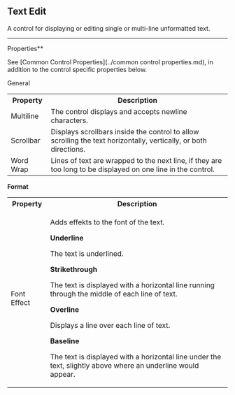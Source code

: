 ## Text Edit

A control for displaying or editing single or multi-line unformatted text.

**** **

Properties**

<span style="FONT-WEIGHT: normal">See [<span style="FONT-WEIGHT: normal">Common Control Properties](../common control properties.md)<span style="FONT-WEIGHT: normal">, in addition to the control specific properties below.

General

<table style="WIDTH: 100%">

<tbody>

<tr>

<th>Property</th>

<th>Description</th>

</tr>

<tr>

<td><span style="FONT-WEIGHT: normal">Multiline</td>

<td>The control displays and accepts newline characters.</td>

</tr>

<tr>

<td><span style="FONT-WEIGHT: normal">Scrollbar</td>

<td>Displays scrollbars inside the control to allow scrolling the text horizontally, vertically, or both directions.</td>

</tr>

<tr>

<td><span style="FONT-WEIGHT: normal">Word Wrap</td>

<td>Lines of text are wrapped to the next line, if they are too long to be displayed on one line in the control.</td>

</tr>

</tbody>

</table>

**Format**

<table style="WIDTH: 100%">

<tbody>

<tr>

<th>Property</th>

<th>Description</th>

</tr>

<tr>

<td><span style="FONT-WEIGHT: normal">Font Effect</td>

<td>

Adds effekts to the font of the text.

**Underline**

The text is underlined.

**Strikethrough**

The text is displayed with a horizontal line running through the middle of each line of text.

**Overline**

Displays a line over each line of text.

**Baseline**

The text is displayed with a horizontal line under the text, slightly above where an underline would appear.

</td>

</tr>

</tbody>

</table>